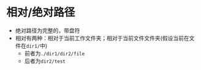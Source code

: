 # 相对/绝对路径
- 绝对路径为完整的，带盘符
- 相对有两种：相对于当前工作文件夹；相对于当前文件文件夹(假设当前在文件在`dir1/`中)
	- 前者为`./dir1/dir2/file`
	- 后者为`dir2/test`